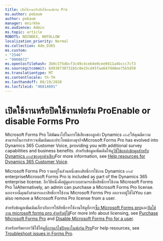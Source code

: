 ```yaml
---
title: เปิดใช้งานหรือปิดใช้งานฟอร์ม Pro
ms.author: pebaum
author: pebaum
manager: mnirkhe
ms.audience: Admin
ms.topic: article
ROBOTS: NOINDEX, NOFOLLOW
localization_priority: Normal
ms.collection: Adm_O365
ms.custom:
- "2546"
- "9000672"
ms.openlocfilehash: 3b0c375dbcf3c49c4ceb4e0cee9411a4bccc7cf3
ms.sourcegitcommit: 6d938730731b5c0e15cd45faa647d48ee75b5d50
ms.translationtype: MT
ms.contentlocale: th-TH
ms.lasthandoff: 08/19/2020
ms.locfileid: "46814691"
---
```

# <a name="enable-or-disable-forms-pro"></a><span data-ttu-id="1ccb5-102">เปิดใช้งานหรือปิดใช้งานฟอร์ม Pro</span><span class="sxs-lookup"><span data-stu-id="1ccb5-102">Enable or disable Forms Pro</span></span>

<span data-ttu-id="1ccb5-103">Microsoft Forms Pro ได้พัฒนาไปในการใช้เสียงของลูกค้า Dynamics ๓๖๕ให้คุณมีความสามารถในการสำรวจเพิ่มเติมและประโยชน์ทางธุรกิจ</span><span class="sxs-lookup"><span data-stu-id="1ccb5-103">Microsoft Forms Pro has evolved into Dynamics 365 Customer Voice, providing you with additional survey capabilities and business benefits.</span></span> <span data-ttu-id="1ccb5-104">สำหรับข้อมูลเพิ่มเติมให้ดู[วิธีใช้แหล่งข้อมูลสำหรับ Dynamics ๓๖๕ของลูกค้าเสียง](https://go.microsoft.com/fwlink/p/?linkid=2128357)</span><span class="sxs-lookup"><span data-stu-id="1ccb5-104">For more information, see [Help resources for Dynamics 365 Customer Voice](https://go.microsoft.com/fwlink/p/?linkid=2128357).</span></span>  

<span data-ttu-id="1ccb5-105">Microsoft Forms Pro รวมอยู่ในส่วนหนึ่งของสิทธิ์การใช้งาน Dynamics ๓๖๕ enterprise</span><span class="sxs-lookup"><span data-stu-id="1ccb5-105">Microsoft Forms Pro is included as part of the Dynamics 365 enterprise license.</span></span> <span data-ttu-id="1ccb5-106">อีกวิธีหนึ่งคือผู้ดูแลระบบสามารถซื้อสิทธิ์การใช้งาน Microsoft Forms Pro ได้</span><span class="sxs-lookup"><span data-stu-id="1ccb5-106">Alternatively, an admin can purchase a Microsoft Forms Pro license.</span></span> <span data-ttu-id="1ccb5-107">นอกจากนี้คุณยังสามารถเอาสิทธิ์การใช้งาน Microsoft Forms Pro ออกจากผู้ใช้ได้</span><span class="sxs-lookup"><span data-stu-id="1ccb5-107">You can also remove a Microsoft Forms Pro license from a user.</span></span>  

<span data-ttu-id="1ccb5-108">สำหรับข้อมูลเพิ่มเติมเกี่ยวกับการให้สิทธิ์การใช้งานให้ดูที่การ[ซื้อ Microsoft Forms pro](https://docs.microsoft.com/forms-pro/purchase#purchase-microsoft-forms-pro-for-users-in-a-dynamics-365-tenant)และ[ปิดใช้งาน microsoft forms pro สำหรับผู้ใช้](https://docs.microsoft.com/forms-pro/purchase#disable-microsoft-forms-pro-for-a-user-1)</span><span class="sxs-lookup"><span data-stu-id="1ccb5-108">For more info about licensing, see [Purchase Microsoft Forms Pro](https://docs.microsoft.com/forms-pro/purchase#purchase-microsoft-forms-pro-for-users-in-a-dynamics-365-tenant) and [Disable Microsoft Forms Pro for a user](https://docs.microsoft.com/forms-pro/purchase#disable-microsoft-forms-pro-for-a-user-1).</span></span>
  
<span data-ttu-id="1ccb5-109">สำหรับทรัพยากรวิธีใช้ให้ดู[ที่การแก้ไขปัญหาในฟอร์ม Pro](https://docs.microsoft.com/forms-pro/troubleshoot)</span><span class="sxs-lookup"><span data-stu-id="1ccb5-109">For help resources, see [Troubleshoot issues in Forms Pro](https://docs.microsoft.com/forms-pro/troubleshoot).</span></span>